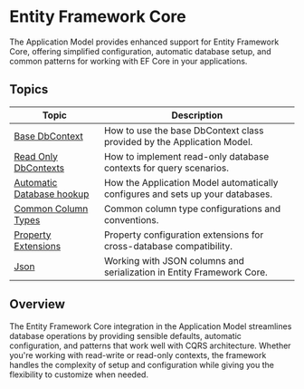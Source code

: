 # Entity Framework Core

The Application Model provides enhanced support for Entity Framework Core, offering simplified configuration, automatic database setup, and common patterns for working with EF Core in your applications.

## Topics

| Topic | Description |
| ------- | ----------- |
| [Base DbContext](./base-db-context.md) | How to use the base DbContext class provided by the Application Model. |
| [Read Only DbContexts](./read-only.md) | How to implement read-only database contexts for query scenarios. |
| [Automatic Database hookup](./automatic-database-hookup.md) | How the Application Model automatically configures and sets up your databases. |
| [Common Column Types](./common-column-types.md) | Common column type configurations and conventions. |
| [Property Extensions](./property-extensions.md) | Property configuration extensions for cross-database compatibility. |
| [Json](./json.md) | Working with JSON columns and serialization in Entity Framework Core. |

## Overview

The Entity Framework Core integration in the Application Model streamlines database operations by providing sensible defaults, automatic configuration, and patterns that work well with CQRS architecture. Whether you're working with read-write or read-only contexts, the framework handles the complexity of setup and configuration while giving you the flexibility to customize when needed.
